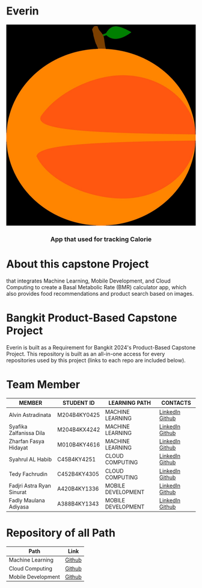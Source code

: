 # Everin
![Project Logo](image/logo_everin.JPG)
<h3 align="center">App that used for tracking Calorie</h3>

# About this capstone Project
that integrates Machine Learning, Mobile Development, and Cloud Computing to create a Basal Metabolic Rate (BMR) calculator app, which also provides food recommendations and product search based on images.

# Bangkit Product-Based Capstone Project
Everin is built as a Requirement for Bangkit 2024's Product-Based Capstone Project. This repository is built as an all-in-one access for every repositories used by this project (links to each repo are included below).


# Team Member
| MEMBER                    | STUDENT ID  | LEARNING PATH      | CONTACTS                                                                                           |
|---------------------------|-------------|--------------------|----------------------------------------------------------------------------------------------------|
| Alvin Astradinata         | M204B4KY0425| MACHINE LEARNING   | [LinkedIn](www.linkedin.com/in/alvin-astradinata-50baa82b6) [Github](https://github.com/alvinastr) |
| Syafika Zalfanissa Dila   | M204B4KX4242| MACHINE LEARNING   | [LinkedIn](https://www.linkedin.com/in/syafikazalfanissa?utm_source=share&utm_campaign=share_via&utm_content=profile&utm_medium=android_app) [Github](https://github.com/Fikazlf) |
| Zharfan Fasya Hidayat     | M010B4KY4616| MACHINE LEARNING   | [LinkedIn]() [Github]()                                                                            |
| Syahrul AL Habib          | C45B4KY4251 | CLOUD COMPUTING    | [LinkedIn](https://www.linkedin.com/in/syahrulalhabib) [Github](https://github.com/syahrulalhabib) |
| Tedy Fachrudin            | C452B4KY4305| CLOUD COMPUTING    | [LinkedIn](https://www.linkedin.com/in/tedy-fachrudin-182414314/) [Github](https://github.com/TedyFachrudin) |
| Fadjri Astra Ryan Sinurat | A420B4KY1336| MOBILE DEVELOPMENT | [LinkedIn](https://www.linkedin.com/in/fadjri-astra-ryan-sinurat-5258b8288/) [Github](https://github.com/fadjrisinurat) |
| Fadly Maulana Adiyasa     | A388B4KY1343| MOBILE DEVELOPMENT | [LinkedIn](https://www.linkedin.com/in/fadly-adiyasa-bb4884330/) [Github](https://github.com/Fadly4330) |

# Repository of all Path

| Path               | Link                                                                 |
|--------------------|----------------------------------------------------------------------|
| Machine Learning   | [Github](https://github.com/alvinastr/Everin-ML.git)                 |
| Cloud Computing    | [Github]()                                                           |
| Mobile Development | [Github](https://github.com/fadjrisinurat/Everin.git)                                                           |
